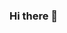 ### Hi there 👋

<!--
**pragya703/pragya703** is a ✨ _special_ ✨ repository because its `README.md` (this file) appears on your GitHub profile.

Here are some ideas to get you started:

- 🔭 I’m currently working on htmlpage
- 🌱 I’m currently learning html & CSS & C
- 👯 I’m looking to collaborate on webpages
- 🤔 I’m looking for help with javascript
- 💬 Ask me about html
- 📫 How to reach me: instagram orenda.arts
- 😄 Pronouns: ...
- ⚡ Fun fact: pair programming
-->
